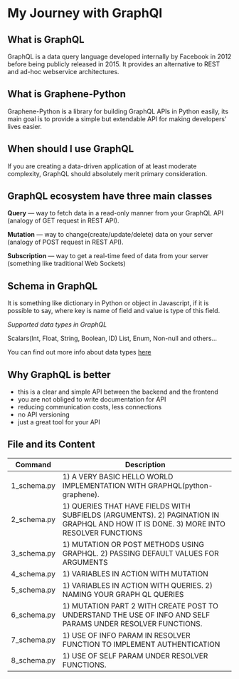 # My Journey with GraphQl

## What is GraphQL

GraphQL is a data query language developed internally by Facebook in 2012 before being publicly released in 2015. It provides an alternative to REST and ad-hoc webservice architectures.

## What is Graphene-Python

Graphene-Python is a library for building GraphQL APIs in Python easily, its main goal is to provide a simple but extendable API for making developers' lives easier.

## When should I use GraphQL

If you are creating a data-driven application of at least moderate complexity, GraphQL should absolutely merit primary consideration.

## GraphQL ecosystem have three main classes

**Query** — way to fetch data in a read-only manner from your GraphQL API (analogy of GET request in REST API).

**Mutation** — way to change(create/update/delete) data on your server (analogy of POST request in REST API).

**Subscription** — way to get a real-time feed of data from your server (something like traditional Web Sockets)

## Schema in GraphQL

It is something like dictionary in Python or object in Javascript, if it is possible to say, where key is name of field and value is type of this field.

*Supported data types in GraphQL*

Scalars(Int, Float, String, Boolean, ID)
List, Enum, Non-null and others…

You can find out more info about data types [here](https://graphql.org/learn/schema/)

## Why GraphQL is better

- this is a clear and simple API between the backend and the frontend
- you are not obliged to write documentation for API
- reducing communication costs, less connections
- no API versioning
- just a great tool for your API

## File and its Content

| Command | Description |
| --- | --- |
| 1_schema.py | 1) A VERY BASIC HELLO WORLD IMPLEMENTATION WITH GRAPHQL(python-graphene). |
| 2_schema.py | 1) QUERIES THAT HAVE FIELDS WITH SUBFIELDS (ARGUMENTS). 2) PAGINATION IN GRAPHQL AND HOW IT IS DONE. 3) MORE INTO RESOLVER FUNCTIONS |
| 3_schema.py | 1) MUTATION OR POST METHODS USING GRAPHQL. 2) PASSING DEFAULT VALUES FOR ARGUMENTS |
| 4_schema.py | 1) VARIABLES IN ACTION WITH MUTATION |
| 5_schema.py | 1) VARIABLES IN ACTION WITH QUERIES. 2) NAMING YOUR GRAPH QL QUERIES |
| 6_schema.py | 1) MUTATION PART 2 WITH CREATE POST TO UNDERSTAND THE USE OF INFO AND SELF PARAMS UNDER RESOLVER FUNCTIONS. |
| 7_schema.py | 1) USE OF INFO PARAM IN RESOLVER FUNCTION TO IMPLEMENT AUTHENTICATION |
| 8_schema.py | 1) USE OF SELF PARAM UNDER RESOLVER FUNCTIONS. |
